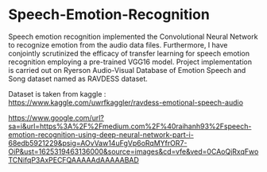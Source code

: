 # Speech-Emotion-Recognition

Speech emotion recognition  implemented the Convolutional Neural Network to recognize emotion from the audio data files. Furthermore, I have conjointly scrutinized the efficacy of transfer learning for speech emotion recognition employing a pre-trained VGG16 model. Project implementation is carried out on Ryerson
Audio-Visual Database of Emotion Speech and Song dataset named as RAVDESS dataset.


Dataset is taken from kaggle : https://www.kaggle.com/uwrfkaggler/ravdess-emotional-speech-audio


https://www.google.com/url?sa=i&url=https%3A%2F%2Fmedium.com%2F%40raihanh93%2Fspeech-emotion-recognition-using-deep-neural-network-part-i-68edb5921229&psig=AOvVaw14uFgVp6oRqMYfrOR7-OiP&ust=1625319463136000&source=images&cd=vfe&ved=0CAoQjRxqFwoTCNifqP3AxPECFQAAAAAdAAAAABAD
